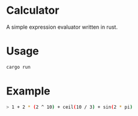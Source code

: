 # Calculator

A simple expression evaluator written in rust.

# Usage

```bash
cargo run
```

# Example

```bash
> 1 + 2 * (2 ^ 10) + ceil(10 / 3) + sin(2 * pi)
```
